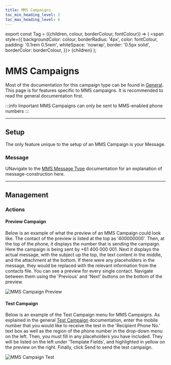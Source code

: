 ```yaml
---
title: MMS Campaigns
toc_min_heading_level: 2
toc_max_heading_level: 6
---
```



export const Tag = ({children, colour, borderColour, fontColour}) => (
<span
style={{
    backgroundColor: colour,
    borderRadius: '4px',
    color: fontColour,
    padding: '0.1rem 0.5rem',
    whiteSpace: 'nowrap',
    border: '0.5px solid',
    borderColor: borderColour,
    }}>
{children}
</span>
);


# MMS Campaigns

Most of the documentation for this campaign type can be found in [General](./general.md). This page is for features specific to MMS campaigns. It is recommended to read the general documentation first. 

:::info Important
MMS Campaigns can only be sent to MMS-enabled phone numbers
:::

---

## Setup

The only feature unique to the setup of an MMS Campaign is your Message. 

### Message

UNavigate to the [MMS Message Type](../message-types/mms.md) documentation for an explanation of message-construction here.

---

## Management

### Actions

#### Preview Campaign

Below is an example of what the preview of an MMS Campaign could look like. The contact of the preview is listed at the top as '400000000'. Then, at the top of the phone, it displays the number that is sending the campaign. Here the campaign is being sent by +61 400 000 001. Next it displays the actual message, with the subject up the top, the text content in the middle, and the attachment at the bottom. If there were any placeholders in the message, they would be replaced with the relevant information from the contacts file. You can see a preview for every single contact. Navigate between them using the 'Previous' and 'Next' buttons on the bottom of the preview.

![MMS Campaign Preview](/img/campaign-mms-preview.png)

#### Test Campaign

Below is an example of the Test Campaign menu for MMS Campaigns. As explained in the general [Test Campaign](./general.md#test-campaign) documentation, enter the mobile number that you would like to receive the test in the 'Recipient Phone No.' text box as well as the region of the phone number in the drop-down menu on the left. Then, you must fill in any placeholders you have included. They will be listed on the left under 'Template Fields', and highlighted in yellow on the preview on the right. Finally, click <Tag colour="#1582d8" borderColour="#1582d8" fontColour="#FFFFFF">Send</Tag> to send the test campaign.

![MMS Campaign Test](/img/campaign-mms-test.png)